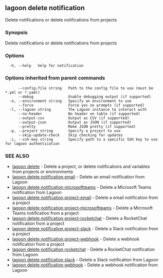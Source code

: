 ## lagoon delete notification

Delete notifications or delete notifications from projects

### Synopsis

Delete notifications or delete notifications from projects

### Options

```
  -h, --help   help for notification
```

### Options inherited from parent commands

```
      --config-file string   Path to the config file to use (must be *.yml or *.yaml)
      --debug                Enable debugging output (if supported)
  -e, --environment string   Specify an environment to use
      --force                Force yes on prompts (if supported)
  -l, --lagoon string        The Lagoon instance to interact with
      --no-header            No header on table (if supported)
      --output-csv           Output as CSV (if supported)
      --output-json          Output as JSON (if supported)
      --pretty               Make JSON pretty (if supported)
  -p, --project string       Specify a project to use
      --skip-update-check    Skip checking for updates
  -i, --ssh-key string       Specify path to a specific SSH key to use for lagoon authentication
```

### SEE ALSO

* [lagoon delete](lagoon_delete.md)	 - Delete a project, or delete notifications and variables from projects or environments
* [lagoon delete notification email](lagoon_delete_notification_email.md)	 - Delete an email notification from Lagoon
* [lagoon delete notification microsoftteams](lagoon_delete_notification_microsoftteams.md)	 - Delete a Microsoft Teams notification from Lagoon
* [lagoon delete notification project-email](lagoon_delete_notification_project-email.md)	 - Delete a email notification from a project
* [lagoon delete notification project-microsoftteams](lagoon_delete_notification_project-microsoftteams.md)	 - Delete a Microsoft Teams notification from a project
* [lagoon delete notification project-rocketchat](lagoon_delete_notification_project-rocketchat.md)	 - Delete a RocketChat notification from a project
* [lagoon delete notification project-slack](lagoon_delete_notification_project-slack.md)	 - Delete a Slack notification from a project
* [lagoon delete notification project-webhook](lagoon_delete_notification_project-webhook.md)	 - Delete a webhook notification from a project
* [lagoon delete notification rocketchat](lagoon_delete_notification_rocketchat.md)	 - Delete a RocketChat notification from Lagoon
* [lagoon delete notification slack](lagoon_delete_notification_slack.md)	 - Delete a Slack notification from Lagoon
* [lagoon delete notification webhook](lagoon_delete_notification_webhook.md)	 - Delete a webhook notification from Lagoon

